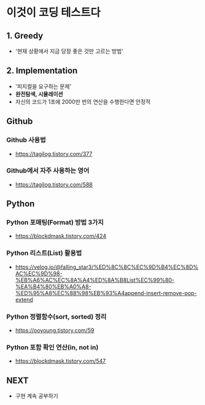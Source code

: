 # 이것이 코딩 테스트다
## 1. Greedy
  - '현재 상황에서 지금 당장 좋은 것만 고르는 방법'
## 2. Implementation
  - '피지컬을 요구하는 문제'
  - **완전탐색, 시뮬레이션**
  - 자신의 코드가 1초에 2000만 번의 연산을 수행한다면 안정적
## Github
### Github 사용법
  - https://tagilog.tistory.com/377
### Github에서 자주 사용하는 영어
  - https://tagilog.tistory.com/588

## Python
### Python 포매팅(Format) 방법 3가지
  - https://blockdmask.tistory.com/424

### Python 리스트(List) 활용법
  - https://velog.io/@falling_star3/%ED%8C%8C%EC%9D%B4%EC%8D%AC%EC%9D%98-%EB%A6%AC%EC%8A%A4%ED%8A%B8List%EC%99%80-%EA%B4%80%EB%A0%A8-%ED%95%A8%EC%88%98%EB%93%A4append-insert-remove-pop-extend

### Python 정렬함수(sort, sorted) 정리
  - https://ooyoung.tistory.com/59

### Python 포함 확인 연산(in, not in)
  - https://blockdmask.tistory.com/547

## NEXT
- 구현 계속 공부하기
